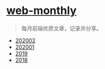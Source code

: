 # [web-monthly](https://share.istock.red/tag/frontend-monthly/)
> 每月前端优质文章，记录并分享。

* [202002](https://github.com/ifxc/web-monthly/tree/master/202002)
* [202001](https://github.com/ifxc/web-monthly/tree/master/202001)
* [2019](https://github.com/ifxc/web-monthly/tree/master/2019)
* [2018](https://github.com/ifxc/web-monthly/tree/master/2018)
